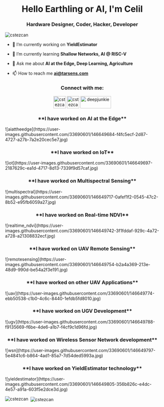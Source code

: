 
<h1 align="center">Hello Earthling or AI, I'm Celil</h1>
<h3 align="center">Hardware Designer, Coder, Hacker, Developer</h3>

<p align="left"> <img src="https://komarev.com/ghpvc/?username=cstezcan&label=Profile%20views&color=388e3c&style=flat" alt="cstezcan" /> </p>

- 🔭 I’m currently working on **YieldEstimator**

- 🌱 I’m currently learning **Shallow Networks, AI @ RISC-V**

- 💬 Ask me about **AI at the Edge, Deep Learning, Agriculture**

- 📫 How to reach me **ai@tarsens.com**

<h3 align="center">Connect with me:</h3>
<p align="center">
<a href="https://twitter.com/cstezcan" target="blank"><img align="center" src="https://github.com/twitter.png" alt="cstezcan" height="40" width="40" /></a>
<a href="https://linkedin.com/in/cstezcan/" target="blank"><img align="center" src="https://github.com/linkedin.png" alt="cstezcan/" height="40" width="40" /></a>
<a href="https://kaggle.com/deepjunkie" target="blank"><img align="center" src="https://www.kaggle.com/static/images/site-logo.png" alt="deepjunkie" height="40" width="100" /></a>
</p>

<h3 align="center">**I have worked on AI at the Edge**</h3>
![aiattheedge](https://user-images.githubusercontent.com/33690601/146649684-f4fc5ecf-2d87-4727-a27b-7a2e20cec5e7.jpg)

<h3 align="center">**I have worked on IoT**</h3>
![iot](https://user-images.githubusercontent.com/33690601/146649697-2187629c-ea1d-4717-8d13-7339f9d57caf.jpg)

<h3 align="center">**I have worked on Multispectral Sensing**</h3>
![multispectral](https://user-images.githubusercontent.com/33690601/146649717-0afef1f2-0545-47c2-8b52-e95fb6059a27.jpg)

<h3 align="center">**I have worked on Real-time NDVI**</h3>
![realtime_ndvi](https://user-images.githubusercontent.com/33690601/146649742-3f1fddaf-929c-4a72-a728-a21308832ecf.jpg)

<h3 align="center">**I have worked on UAV Remote Sensing**</h3>
![remotesensing](https://user-images.githubusercontent.com/33690601/146649754-b2a4a369-213e-48d9-990d-be54a2f3e191.jpg)

<h3 align="center">**I have worked on other UAV Applications**</h3>
![uav](https://user-images.githubusercontent.com/33690601/146649774-ebb50538-c1b0-4c6c-8440-1efdb5fd8010.jpg)

<h3 align="center">**I have worked on UGV Development**</h3>
![ugv](https://user-images.githubusercontent.com/33690601/146649788-f9135669-f6be-4de6-a1b7-f4cf9c1d96fd.jpg)

<h3 align="center">**I have worked on Wireless Sensor Network development**</h3>
![wsn](https://user-images.githubusercontent.com/33690601/146649797-5e4841c6-b864-4ad1-85a7-7d54ded5993a.jpg)

<h3 align="center">**I have worked on YieldEstimator technology**</h3>
![yieldestimator](https://user-images.githubusercontent.com/33690601/146649805-356b826c-e4dc-4e57-a91a-603f5e2dce3d.jpg)


<p><img align="left" src="https://github-readme-stats.vercel.app/api/top-langs?username=cstezcan&show_icons=true&locale=en&layout=compact" alt="cstezcan" /></p>

<p>&nbsp;<img align="center" src="https://github-readme-stats.vercel.app/api?username=cstezcan&show_icons=true&locale=en" alt="cstezcan" /></p>
